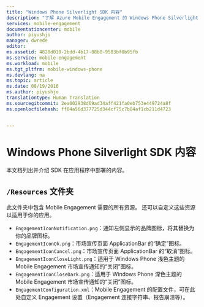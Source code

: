 ```yaml
---
title: "Windows Phone Silverlight SDK 内容"
description: "了解 Azure Mobile Engagement 的 Windows Phone Silverlight SDK 的内容"
services: mobile-engagement
documentationcenter: mobile
author: piyushjo
manager: dwrede
editor: 
ms.assetid: 4820d010-2bdd-4b17-88b0-9583bf0b95fb
ms.service: mobile-engagement
ms.workload: mobile
ms.tgt_pltfrm: mobile-windows-phone
ms.devlang: na
ms.topic: article
ms.date: 08/19/2016
ms.author: piyushjo
translationtype: Human Translation
ms.sourcegitcommit: 2ea002938d69ad34aff421fa0eb753e449724a8f
ms.openlocfilehash: ff04a56d377725d344cf75c7b84af1cb211d4723


---
```

# <a name="windows-phone-silverlight-sdk-content"></a>Windows Phone Silverlight SDK 内容
本文档列出并介绍 SDK 在应用程序中部署的内容。

## <a name="the-resources-folder"></a>`/Resources` 文件夹
此文件夹中包含 Mobile Engagement 需要的所有资源。 还可以自定义这些资源以适用于你的应用。

* `EngagementIconNotification.png`：通知左侧显示的品牌图标，将其替换为你的品牌图标。
* `EngagementIconOk.png`：市场宣传页面 ApplicationBar 的“确定”图标。
* `EngagementIconCancel.png`：市场宣传页面 ApplicationBar 的“取消”图标。
* `EngagementIconCloseLight.png`：适用于 Windows Phone 浅色主题的 Mobile Engagement 市场宣传通知的“关闭”图标。
* `EngagementIconCloseDark.png`：适用于 Windows Phone 深色主题的 Mobile Engagement 市场宣传通知的“关闭”图标。
* `EngagementConfiguration.xml`：Mobile Engagement 的配置文件，可在此处自定义 Engagement 设置（Engagement 连接字符串、报告崩溃等）。




<!--HONumber=Nov16_HO3-->


